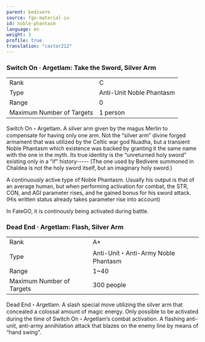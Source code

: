 ```yaml
---
parent: bedivere
source: fgo-material-iv
id: noble-phantasm
language: en
weight: 3
profile: true
translation: "castor212"
---
```


### Switch On · Argetlam: Take the Sword, Silver Arm

<table>
  <tr><td>Rank</td><td>C</td></tr>
  <tr><td>Type</td><td>Anti-Unit Noble Phantasm</td></tr>
  <tr><td>Range</td><td>0</td></tr>
  <tr><td>Maximum Number of Targets</td><td>1 person</td></tr>
</table>

Switch On・Argetlam.
A silver arm given by the magus Merlin to compensate for having only one arm.
Not the “silver arm” divine forged armament that was utilized by the Celtic war god Nuadha, but a transient Noble Phantasm which existence was backed by granting it the same name with the one in the myth. Its true identity is the “unreturned holy sword” existing only in a “if” history-----
(The one used by Bedivere summoned in Chaldea is not the holy sword itself, but an imaginary holy sword.)

A continuously active type of Noble Phantasm. Usually his output is that of an average human, but when performing activation for combat, the STR, CON, and AGI parameter rises, and he gained bonus for his sword attack. (His written status already takes parameter rise into account)

In FateGO, it is continously being activated during battle.

### Dead End · Argetlam: Flash, Silver Arm

<table>
  <tr><td>Rank</td><td>A+</td></tr>
  <tr><td>Type</td><td>Anti-Unit・Anti-Army Noble Phantasm</td></tr>
  <tr><td>Range</td><td>1~40</td></tr>
  <tr><td>Maximum Number of Targets</td><td>300 people</td></tr>
</table>

Dead End・Argetlam.
A slash special move utilizing the silver arm that concealed a colossal amount of magic energy.
Only possible to be activated during the time of Switch On・Argetlam’s combat activation.
A flashing anti-unit, anti-army annihilation attack that blazes on the enemy line by means of “hand swing”.
